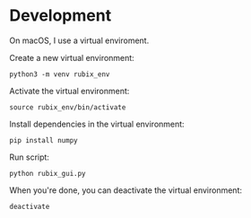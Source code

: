 # Development
On macOS, I use a virtual enviroment.

Create a new virtual environment:
```
python3 -m venv rubix_env
```

Activate the virtual environment:
```
source rubix_env/bin/activate
```

Install dependencies in the virtual environment:
```
pip install numpy
```

Run script:
```
python rubix_gui.py
```

When you're done, you can deactivate the virtual environment:
```
deactivate
```
